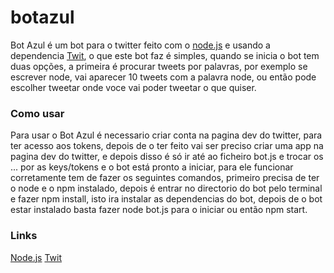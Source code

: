# botazul
Bot Azul é um bot para o twitter feito com o <a href="https://nodejs.org/">node.js</a> e usando a dependencia <a href="https://www.npmjs.com/package/twit">Twit</a>, o que este bot faz é simples, quando se inicia o bot tem duas opções, a primeira é procurar tweets por palavras, por exemplo se escrever node, vai aparecer 10 tweets com a palavra node, ou então pode escolher tweetar onde voce vai poder tweetar o que quiser.

### Como usar
Para usar o Bot Azul é necessario criar conta na pagina dev do twitter, para ter acesso aos tokens, depois de o ter feito vai ser preciso criar uma app na pagina dev do twitter, e depois disso é só ir até ao ficheiro bot.js e trocar os ... por as keys/tokens e o bot está pronto a iniciar, para ele funcionar corretamente tem de fazer os seguintes comandos, primeiro precisa de ter o node e o npm instalado, depois é entrar no directorio do bot pelo terminal e fazer npm install, isto ira instalar as dependencias do bot, depois de o bot estar instalado basta fazer node bot.js para o iniciar ou então npm start.

### Links
<a href="https://nodejs.org">Node.js</a>
<a href="https://www.npmjs.com/package/twit">Twit</a> 
